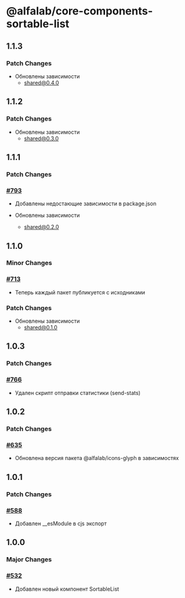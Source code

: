 # @alfalab/core-components-sortable-list

## 1.1.3

### Patch Changes

-   Обновлены зависимости
    -   shared@0.4.0

## 1.1.2

### Patch Changes

-   Обновлены зависимости
    -   shared@0.3.0

## 1.1.1

### Patch Changes

### [#793](https://github.com/core-ds/core-components/pull/793)

-   Добавлены недостающие зависимости в package.json

-   Обновлены зависимости
    -   shared@0.2.0

## 1.1.0

### Minor Changes

### [#713](https://github.com/core-ds/core-components/pull/713)

-   Теперь каждый пакет публикуется с исходниками

### Patch Changes

-   Обновлены зависимости
    -   shared@0.1.0

## 1.0.3

### Patch Changes

### [#766](https://github.com/core-ds/core-components/pull/766)

-   Удален скрипт отправки статистики (send-stats)

## 1.0.2

### Patch Changes

### [#635](https://github.com/core-ds/core-components/pull/635)

-   Обновлена версия пакета @alfalab/icons-glyph в зависимостях

## 1.0.1

### Patch Changes

### [#588](https://github.com/core-ds/core-components/pull/588)

-   Добавлен \_\_esModule в cjs экспорт

## 1.0.0

### Major Changes

### [#532](https://github.com/core-ds/core-components/pull/532)

-   Добавлен новый компонент SortableList
